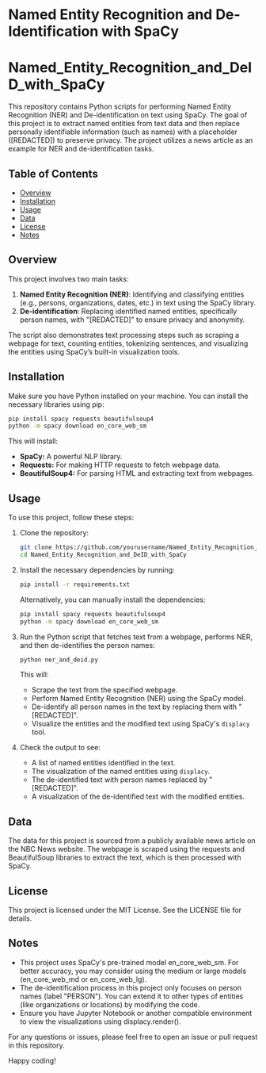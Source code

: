 # Named Entity Recognition and De-Identification with SpaCy
# Named_Entity_Recognition_and_DeID_with_SpaCy
This repository contains Python scripts for performing Named Entity Recognition (NER) and De-identification on text using SpaCy. The goal of this project is to extract named entities from text data and then replace personally identifiable information (such as names) with a placeholder ([REDACTED]) to preserve privacy. The project utilizes a news article as an example for NER and de-identification tasks.

## Table of Contents

- [Overview](#overview)
- [Installation](#installation)
- [Usage](#usage)
- [Data](#data)
- [License](#license)
- [Notes](#notes)

## Overview

This project involves two main tasks:
1. **Named Entity Recognition (NER)**: Identifying and classifying entities (e.g., persons, organizations, dates, etc.) in text using the SpaCy library.
2. **De-identification**: Replacing identified named entities, specifically person names, with "[REDACTED]" to ensure privacy and anonymity.

The script also demonstrates text processing steps such as scraping a webpage for text, counting entities, tokenizing sentences, and visualizing the entities using SpaCy’s built-in visualization tools.

## Installation

Make sure you have Python installed on your machine. You can install the necessary libraries using pip:

```bash
pip install spacy requests beautifulsoup4
python -m spacy download en_core_web_sm
```
This will install:

- **SpaCy:** A powerful NLP library.
- **Requests:** For making HTTP requests to fetch webpage data.
- **BeautifulSoup4:** For parsing HTML and extracting text from webpages.

## Usage

To use this project, follow these steps:

1. Clone the repository:

    ```bash
    git clone https://github.com/yourusername/Named_Entity_Recognition_and_DeID_with_SpaCy.git
    cd Named_Entity_Recognition_and_DeID_with_SpaCy
    ```

2. Install the necessary dependencies by running:

    ```bash
    pip install -r requirements.txt
    ```

    Alternatively, you can manually install the dependencies:

    ```bash
    pip install spacy requests beautifulsoup4
    python -m spacy download en_core_web_sm
    ```

3. Run the Python script that fetches text from a webpage, performs NER, and then de-identifies the person names:

    ```bash
    python ner_and_deid.py
    ```

    This will:
    - Scrape the text from the specified webpage.
    - Perform Named Entity Recognition (NER) using the SpaCy model.
    - De-identify all person names in the text by replacing them with "[REDACTED]".
    - Visualize the entities and the modified text using SpaCy's `displacy` tool.
    
4. Check the output to see:
    - A list of named entities identified in the text.
    - The visualization of the named entities using `displacy`.
    - The de-identified text with person names replaced by "[REDACTED]".
    - A visualization of the de-identified text with the modified entities.

## Data

The data for this project is sourced from a publicly available news article on the NBC News website. The webpage is scraped using the requests and BeautifulSoup libraries to extract the text, which is then processed with SpaCy.

## License

This project is licensed under the MIT License. See the LICENSE file for details.

## Notes

- This project uses SpaCy's pre-trained model en_core_web_sm. For better accuracy, you may consider using the medium or large models (en_core_web_md or en_core_web_lg).
- The de-identification process in this project only focuses on person names (label "PERSON"). You can extend it to other types of entities (like organizations or locations) by modifying the code.
- Ensure you have Jupyter Notebook or another compatible environment to view the visualizations using displacy.render().

For any questions or issues, please feel free to open an issue or pull request in this repository.

Happy coding!
